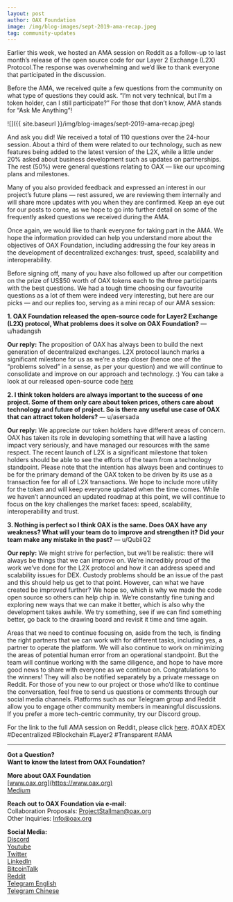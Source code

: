 ```yaml
---
layout: post
author: OAX Foundation
image: /img/blog-images/sept-2019-ama-recap.jpeg
tag: community-updates
---
```


Earlier this week, we hosted an AMA session on Reddit as a follow-up to last month’s release of the open source code for our Layer 2 Exchange (L2X) Protocol.The response was overwhelming and we’d like to thank everyone that participated in the discussion.  

Before the AMA, we received quite a few questions from the community on what type of questions they could ask. “I’m not very technical, but I’m a token holder, can I still participate?” For those that don’t know, AMA stands for “Ask Me Anything”!  


![]({{ site.baseurl }}/img/blog-images/sept-2019-ama-recap.jpeg)

And ask you did! We received a total of 110 questions over the 24-hour session. About a third of them were related to our technology, such as new features being added to the latest version of the L2X, while a little under 20% asked about business development such as updates on partnerships. The rest (50%) were general questions relating to OAX — like our upcoming plans and milestones.  


Many of you also provided feedback and expressed an interest in our project’s future plans — rest assured, we are reviewing them internally and will share more updates with you when they are confirmed. Keep an eye out for our posts to come, as we hope to go into further detail on some of the frequently asked questions we received during the AMA.  

Once again, we would like to thank everyone for taking part in the AMA. We hope the information provided can help you understand more about the objectives of OAX Foundation, including addressing the four key areas in the development of decentralized exchanges: trust, speed, scalability and interoperability.  

Before signing off, many of you have also followed up after our competition on the prize of US$50 worth of OAX tokens each to the three participants with the best questions. We had a tough time choosing our favourite questions as a lot of them were indeed very interesting, but here are our picks — and our replies too, serving as a mini recap of our AMA session:  

**1. OAX Foundation released the open-source code for Layer2 Exchange (L2X) protocol, What problems does it solve on OAX Foundation?** — u/hadangsh  

**Our reply:**
The proposition of OAX has always been to build the next generation of decentralized exchanges. L2X protocol launch marks a significant milestone for us as we’re a step closer (hence one of the “problems solved” in a sense, as per your question) and we will continue to consolidate and improve on our approach and technology. :)
You can take a look at our released open-source code [here](https://github.com/OAXFoundation/l2x-trustless-exchange)  

**2. I think token holders are always important to the success of one project. Some of them only care about token prices, others care about technology and future of project. So is there any useful use case of OAX that can attract token holders?** — u/asersada  

**Our reply:**
We appreciate our token holders have different areas of concern. OAX has taken its role in developing something that will have a lasting impact very seriously, and have managed our resources with the same respect. The recent launch of L2X is a significant milestone that token holders should be able to see the efforts of the team from a technology standpoint. Please note that the intention has always been and continues to be for the primary demand of the OAX token to be driven by its use as a transaction fee for all of L2X transactions. We hope to include more utility for the token and will keep everyone updated when the time comes.
While we haven’t announced an updated roadmap at this point, we will continue to focus on the key challenges the market faces: speed, scalability, interoperability and trust.  

**3. Nothing is perfect so I think OAX is the same. Does OAX have any weakness? What will your team do to improve and strengthen it? Did your team make any mistake in the past?** — u/QubiiQ2  

**Our reply:**
We might strive for perfection, but we’ll be realistic: there will always be things that we can improve on. We’re incredibly proud of the work we’ve done for the L2X protocol and how it can address speed and scalability issues for DEX. Custody problems should be an issue of the past and this should help us get to that point. However, can what we have created be improved further? We hope so, which is why we made the code open source so others can help chip in. We’re constantly fine tuning and exploring new ways that we can make it better, which is also why the development takes awhile. We try something, see if we can find something better, go back to the drawing board and revisit it time and time again.  

Areas that we need to continue focusing on, aside from the tech, is finding the right partners that we can work with for different tasks, including yes, a partner to operate the platform. We will also continue to work on minimizing the areas of potential human error from an operational standpoint. But the team will continue working with the same diligence, and hope to have more good news to share with everyone as we continue on.
Congratulations to the winners! They will also be notified separately by a private message on Reddit.
For those of you new to our project or those who’d like to continue the conversation, feel free to send us questions or comments through our social media channels. Platforms such as our Telegram group and Reddit allow you to engage other community members in meaningful discussions. If you prefer a more tech-centric community, try our Discord group.  

For the link to the full AMA session on Reddit, please click [here](https://www.reddit.com/r/OpenANX/comments/cyyi8q/our_24hour_ama_askmeanything_session_is_now_live/).
#OAX #DEX #Decentralized #Blockchain #Layer2 #Transparent #AMA


---

**Got a Question?**  
**Want to know the latest from OAX Foundation?**  

**More about OAX Foundation**  
[www.oax.org](https://www.oax.org)  
[Medium](https://medium.com/@OAX_Foundation)  

**Reach out to OAX Foundation via e-mail:**  
Collaboration Proposals: [ProjectStallman@oax.org](mailto:ProjectStallman@oax.org)  
Other Inquiries: [Info@oax.org](mailto:Info@oax.org)  

**Social Media:**  
[Discord](https://discordapp.com/invite/ZH5YHkb)  
[Youtube](https://bit.ly/2Bvsk73)  
[Twitter](https://twitter.com/OAX_Foundation)  
[LinkedIn](https://www.linkedin.com/company/oax-foundation/)  
[BitcoinTalk](http://bitcointalk.org/index.php?topic=1943946)  
[Reddit](https://www.reddit.com/r/OpenANX/)  
[Telegram English](https://t.me/openanxteam)  
[Telegram Chinese](https://t.me/oax_cn)  
